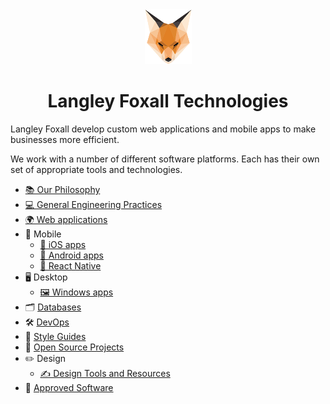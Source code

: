 <div align="center">
    <img src="assets/images/langley-foxall-logo.png" alt="Langley Foxall logo"> 
    <h1 align="center">Langley Foxall Technologies</h1>
</div>

Langley Foxall develop custom web applications and mobile apps to make businesses more efficient.

We work with a number of different software platforms. Each has their own set of appropriate tools and technologies.
  
* [📚 Our Philosophy](general/our-software.md) 
* [💻 General Engineering Practices](general/programming-practices.md)
* [🌍 Web applications](platforms/web/web.md)
* 📱 Mobile
  * [🍎 iOS apps](platforms/mobile/ios/ios.md)
  * [🤖 Android apps](platforms/mobile/android.md)
  * [📲 React Native](platforms/mobile/react-native/introduction.md)
* 🖥 Desktop
  * [🖼 Windows apps](platforms/desktop/windows.md)
* 🗂  [Databases](general/databases.md)
* 🛠 [DevOps](devops/devops.md)
* 🔢 [Style Guides](styleguides/styleguides.md)
* 📖 [Open Source Projects](general/open-source.md)
* ✏️ Design
  * [✍️ Design Tools and Resources](design/design-tools.md)
* 💾 [Approved Software](general/approved-software.md)
